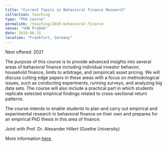 ```yaml
---
title: "Current Topics in Behavioral Finance Research"
collection: teaching
type: "PhD course"
permalink: /teaching/2019-behavioral-finance
venue: "VHB ProDok"
date: 2019-06-25
location: "Frankfurt, Germany"
---
```


Next offered: 2021 

The purpose of this course is to provide advanced insights into several areas of behavioral finance including individual investor behavior, household finance, limits to arbitrage, and (empirical) asset pricing. We will discuss cutting edge papers in these areas with a focus on methodological issues, such as conducting experiments, running surveys, and analyzing big data sets. The course will also include a practical part in which students replicate selected empirical findings related to cross-sectional return patterns.

The course intends to enable students to plan and carry out empirical and experimental research in behavioral finance on their own and prepares for an empirical PhD thesis in this area of finance. 

Joint with Prof. Dr. Alexander Hillert (Goethe University)

More information <a href="https://vhbonline.org/veranstaltungen/prodok/kurse-2021/2109fi03">here</a>.
